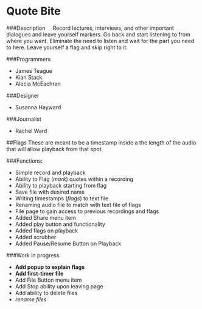 Quote Bite
================
###Description
&nbsp;&nbsp;&nbsp;&nbsp;Record lectures, interviews, and other important dialogues and leave yourself markers. Go back and start listening to from where you want. Eliminate the need to listen and wait for the part you need to here. Leave yourself a flag and skip right to it. 

###Programmers
* James Teague
* Kian Stack
* Alecia McEachran

###Designer
* Susanna Hayward

###Journalist
* Rachel Ward



##Flags
These are meant to be a timestamp inside a the length of the audio that will allow playback from that spot.

###Functions:
* Simple record and playback
* Ability to Flag (_mark_) quotes within a recording
* Ability to playback starting from flag
* Save file with desired name
* Writing timestamps (_flags_) to text file 
* Renaming audio file to match with text file of flags
* File page to gain access to previous recordings and flags
* Added Share menu item
* Added play button and functionality
* Added flags on playback
* Added scrubber
* Added Pause/Resume Button on Playback


###Work in progress
* **Add popup to explain flags**
* **Add first-timer file**
* Add File Button menu item
* Add Stop ability upon leaving page
* Add ability to delete files
* *rename files*